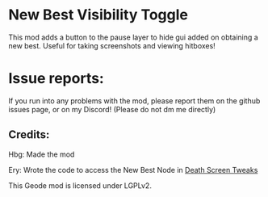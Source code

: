# New Best Visibility Toggle

This mod adds a button to the pause layer to hide gui added on obtaining a new best. Useful for taking screenshots and viewing hitboxes!

# Issue reports:
If you run into any problems with the mod, please report them on the github issues page, or on my Discord! (Please do not dm me directly)

## Credits:
Hbg: Made the mod

Ery: Wrote the code to access the New Best Node in [Death Screen Tweaks](https://github.com/RayDeeUx/DeathScreenTweaks/blob/main/src/PlayLayer.cpp)



This Geode mod is licensed under LGPLv2.